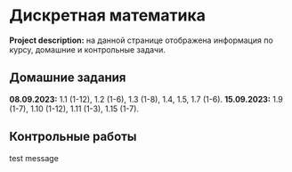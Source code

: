 # Дискретная математика

**Project description:** на данной странице отображена информация по курсу, домашние и контрольные задачи. 

## Домашние задания
**08.09.2023:** 1.1 (1-12), 1.2 (1-6), 1.3 (1-8), 1.4, 1.5, 1.7 (1-6).
**15.09.2023:** 1.9 (1-7), 1.10 (1-12), 1.11 (1-3), 1.15 (1-7).

## Контрольные работы
test message
